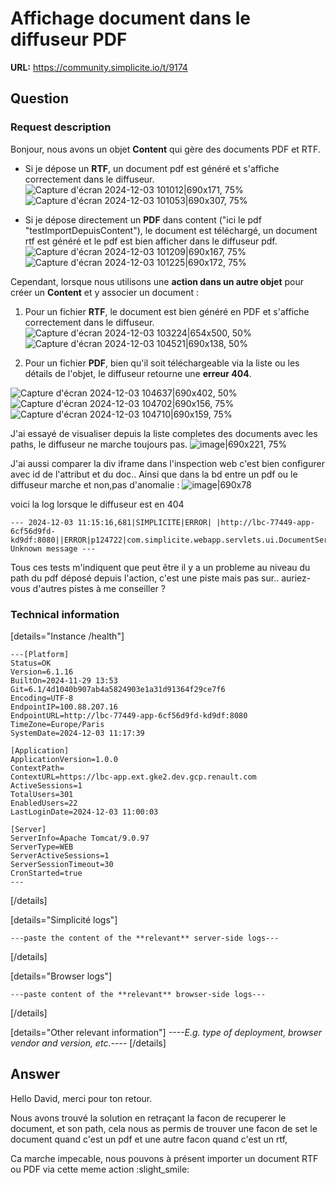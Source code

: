 # Affichage document dans le diffuseur PDF

**URL:** https://community.simplicite.io/t/9174

## Question
### Request description

Bonjour, nous avons un objet **Content** qui gère des documents PDF et RTF. 


* Si je dépose un **RTF**, un document pdf est  généré et s'affiche correctement dans le diffuseur.
![Capture d'écran 2024-12-03 101012|690x171, 75%](upload://iz3su5ugRnFTzw6X9ZthHirkK51.png)
![Capture d'écran 2024-12-03 101053|690x307, 75%](upload://AluJBX8mB6Xp8x2mSVNSe8PCHov.png)

* Si je dépose directement un **PDF** dans content ("ici le pdf "testImportDepuisContent"), le document est téléchargé, un document rtf est généré et le pdf est bien afficher dans le diffuseur pdf.
![Capture d'écran 2024-12-03 101209|690x167, 75%](upload://7yqWYYQOKxKLPuVXBCOoLcOLegd.png)
![Capture d'écran 2024-12-03 101225|690x172, 75%](upload://umH9zxAz77oipQ5c42Eua1ST85d.png)


Cependant, lorsque nous utilisons une **action dans un autre objet** pour créer un **Content** et y associer un document :

1. Pour un fichier **RTF**, le document est bien généré en PDF et s'affiche correctement dans le diffuseur.
![Capture d'écran 2024-12-03 103224|654x500, 50%](upload://yGNFIC8SgcaQeJOYXKza8yRXWdu.png)
![Capture d'écran 2024-12-03 104521|690x138, 50%](upload://9PD4kLhReNkzzlezOXqc7zpmPjG.png)

2. Pour un fichier **PDF**, bien qu'il soit téléchargeable via la liste ou les détails de l'objet, le diffuseur retourne une **erreur 404**.


![Capture d'écran 2024-12-03 104637|690x402, 50%](upload://mpkh0xSSi8daFTHXS6lwzSPVEvu.png)
![Capture d'écran 2024-12-03 104702|690x156, 75%](upload://o4DsPFWiiruc10OJ0SwduIbswfq.png)
![Capture d'écran 2024-12-03 104710|690x159, 75%](upload://rWU5We98KFCNmkbIVdyM5EOpCLk.png)

J'ai essayé de visualiser depuis la liste completes des documents avec les paths, le diffuseur ne marche toujours pas. 
![image|690x221, 75%](upload://4lQpa4YYJ5Oa6mZfBPw4dAdmEbw.png)

J'ai aussi comparer la div iframe dans l'inspection web c'est bien configurer avec id de l'attribut et du doc..
Ainsi que dans la bd entre un pdf  ou le diffuseur marche et non,pas d'anomalie :
![image|690x78](upload://vZEREFncyWDHyE2HpUlEdYW1382.png)

voici la log lorsque le diffuseur est en 404



```text
--- 2024-12-03 11:15:16,681|SIMPLICITE|ERROR| |http://lbc-77449-app-6cf56d9fd-kd9df:8080||ERROR|p124722|com.simplicite.webapp.servlets.ui.DocumentServlet|service||Evénement: Unknown message ---
```

Tous ces tests m'indiquent que peut être il y a un probleme au niveau du path du pdf déposé depuis l'action, c'est une piste mais pas sur.. auriez-vous d'autres pistes à me conseiller ?
### Technical information

[details="Instance /health"]
```text
---[Platform]
Status=OK
Version=6.1.16
BuiltOn=2024-11-29 13:53
Git=6.1/4d1040b907ab4a5824903e1a31d91364f29ce7f6
Encoding=UTF-8
EndpointIP=100.88.207.16
EndpointURL=http://lbc-77449-app-6cf56d9fd-kd9df:8080
TimeZone=Europe/Paris
SystemDate=2024-12-03 11:17:39

[Application]
ApplicationVersion=1.0.0
ContextPath=
ContextURL=https://lbc-app.ext.gke2.dev.gcp.renault.com
ActiveSessions=1
TotalUsers=301
EnabledUsers=22
LastLoginDate=2024-12-03 11:00:03

[Server]
ServerInfo=Apache Tomcat/9.0.97
ServerType=WEB
ServerActiveSessions=1
ServerSessionTimeout=30
CronStarted=true
---
```
[/details]

[details="Simplicité logs"]
```text
---paste the content of the **relevant** server-side logs---
```
[/details]

[details="Browser logs"]
```text
---paste content of the **relevant** browser-side logs---
```
[/details]

[details="Other relevant information"]
*----E.g. type of deployment, browser vendor and version, etc.----*
[/details]

## Answer
Hello David, merci pour ton retour.

Nous avons trouvé la solution en retraçant la facon de recuperer le document, et son path, cela nous as permis de trouver une facon de set le document quand c'est un pdf et une autre facon quand c'est un rtf, 

Ca marche impecable, nous pouvons à présent importer un document RTF ou PDF via cette meme action  :slight_smile:
